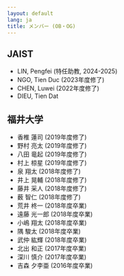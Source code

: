 ```yaml
---
layout: default
lang: ja
title: メンバー (OB・OG)
---
```


## JAIST

- LIN, Pengfei (特任助教, 2024-2025)
- NGO, Tien Duc (2023年度修了)
- CHEN, Luwei (2022年度修了)
- DIEU, Tien Dat

## 福井大学

- 香椎 蓮司 (2019年度修了)
- 野村 亮太 (2019年度修了)
- 八田 竜起 (2019年度修了)
- 村上 椋星 (2019年度修了)
- 泉 翔太 (2018年度修了)
- 井上 晃輔 (2018年度修了)
- 藤井 采人 (2018年度修了)
- 薮 智仁 (2018年度修了)
- 荒井 柊一 (2018年度卒業)
- 遠藤 光一郎 (2018年度卒業)
- 小嶋 翔太 (2018年度卒業)
- 隅 駿太 (2018年度卒業)
- 武仲 紘輝 (2018年度卒業)
- 北出 和正 (2017年度卒業)
- 深川 慎介 (2017年度卒業)
- 吉森 夕李亜 (2016年度卒業)

<!-- EOF -->
